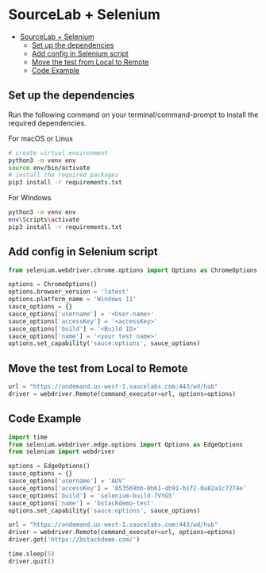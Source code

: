# SourceLab + Selenium

- [SourceLab + Selenium](#sourcelab--selenium)
  - [Set up the dependencies](#set-up-the-dependencies)
  - [Add config in Selenium script](#add-config-in-selenium-script)
  - [Move the test from Local to Remote](#move-the-test-from-local-to-remote)
  - [Code Example](#code-example)

## Set up the dependencies

Run the following command on your terminal/command-prompt to install the required dependencies.

For macOS or Linux

```bash
# create virtual environment
python3 -m venv env
source env/bin/activate
# install the required packages
pip3 install -r requirements.txt
```

For Windows

```bash
python3 -m venv env
env\Scripts\activate
pip3 install -r requirements.txt
```

## Add config in Selenium script

```python
from selenium.webdriver.chrome.options import Options as ChromeOptions

options = ChromeOptions()
options.browser_version = 'latest'
options.platform_name = 'Windows 11'
sauce_options = {}
sauce_options['username'] = '<User-name>'
sauce_options['accessKey'] = '<accessKey>'
sauce_options['build'] = '<Build ID>'
sauce_options['name'] = '<your test name>'
options.set_capability('sauce:options', sauce_options)
```

## Move the test from Local to Remote

```python
url = "https://ondemand.us-west-1.saucelabs.com:443/wd/hub"
driver = webdriver.Remote(command_executor=url, options=options)
```

## Code Example

```python
import time
from selenium.webdriver.edge.options import Options as EdgeOptions
from selenium import webdriver

options = EdgeOptions()
sauce_options = {}
sauce_options['username'] = 'AUV'
sauce_options['accessKey'] = '853569bb-0b61-4b91-b1f2-0a82a1c7274e'
sauce_options['build'] = 'selenium-build-7VYG5'
sauce_options['name'] = 'bstackdemo-test'
options.set_capability('sauce:options', sauce_options)

url = "https://ondemand.us-west-1.saucelabs.com:443/wd/hub"
driver = webdriver.Remote(command_executor=url, options=options)
driver.get('https://bstackdemo.com/')

time.sleep(5)
driver.quit()
```
